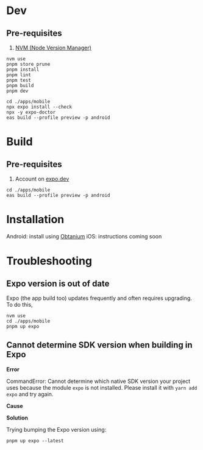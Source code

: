 # Dev

## Pre-requisites

1. [NVM (Node Version Manager)](https://github.com/nvm-sh/nvm)

```
nvm use
pnpm store prune
pnpm install
pnpm lint
pnpm test
pnpm build
pnpm dev
```

```
cd ./apps/mobile
npx expo install --check
npx -y expo-doctor
eas build --profile preview -p android
```

# Build

## Pre-requisites

1. Account on [expo.dev](https://expo.dev)

```
cd ./apps/mobile
eas build --profile preview -p android
```

# Installation

Android: install using [Obtanium](https://github.com/ImranR98/Obtainium/releases/tag/v1.1.15)
iOS: instructions coming soon

# Troubleshooting

## Expo version is out of date

Expo (the app build too) updates frequently and often requires upgrading.
To do this,

```
nvm use
cd ./apps/mobile
pnpm up expo
```

## Cannot determine SDK version when building in Expo

**Error**

CommandError: Cannot determine which native SDK version your project uses because the module `expo` is not installed. Please install it with `yarn add expo` and try again.

**Cause**

**Solution**

Trying bumping the Expo version using:

```
pnpm up expo --latest
```
